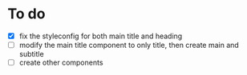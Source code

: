 # To do

- [x] fix the styleconfig for both main title and heading
- [ ] modify the main title component to only title, then create main and subtitle
- [ ] create other components
